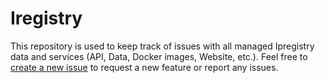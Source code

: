 # Iregistry

This repository is used to keep track of issues with all managed Ipregistry data and services (API, Data, Docker images, Website, etc.). Feel free to [create a new issue](https://github.com/ipregistry/ipregistry/issues/new) to request a new feature or report any issues.
